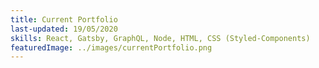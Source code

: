```yaml
---
title: Current Portfolio
last-updated: 19/05/2020
skills: React, Gatsby, GraphQL, Node, HTML, CSS (Styled-Components)
featuredImage: ../images/currentPortfolio.png
---
```

